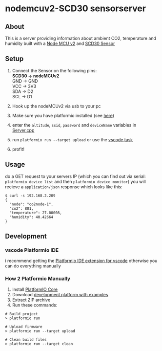 
# nodemcuv2-SCD30 sensorserver
## About
This is a server providing information about ambient CO2, temperature and humidity built with a [Node MCU v2](https://www.seeedstudio.com/NodeMCU-v2-Lua-based-ESP8266-development-kit.html) and [SCD30 Sensor](http://wiki.seeedstudio.com/Grove-CO2_Temperature_Humidity_Sensor-SCD30/)
## Setup

1. Connect the Sensor on the following pins:  
**SCD30 -> nodeMCUv2**  
GND     -> GND  
VCC     ->  3V3  
SDA     -> D2  
SCL     -> D1  

2. Hook up the nodeMCUv2 via usb to your pc
3. Make sure you have platformio installed (see [here](#how-to-build-platformio-based-project))
4. enter the `altitude`, `ssid`, `password` and `deviceName` variables in [Server.cpp](src/Server.cpp)
5. run `platformio run --target upload` or use the [vscode task](#vscode-platformio-ide)
6. profit!

## Usage
do a GET request to your servers IP (which you can find out via serial: `platformio device list` and then `platformio device monitor`)
you will recieve a `application/json` response which looks like this:
```
$ curl -s 192.168.2.209
{
  "node": "co2node-1",
  "co2": 801,
  "temperature": 27.00008,
  "humidity": 40.42664
}
```
## Development
### vscode Platformio IDE
i recommend getting the [Platformio IDE extension for vscode](https://marketplace.visualstudio.com/items?itemName=platformio.platformio-ide) otherwise you can do everything manually
### How 2 Platformio Manually

1. Install [PlatformIO Core](http://docs.platformio.org/page/core.html)
2. Download [development platform with examples](https://github.com/platformio/platform-espressif8266/archive/develop.zip)
3. Extract ZIP archive
4. Run these commands:

```
# Build project
> platformio run

# Upload firmware
> platformio run --target upload

# Clean build files
> platformio run --target clean
```